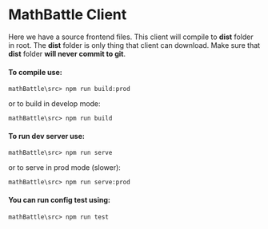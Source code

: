 # MathBattle Client

Here we have a source frontend files. 
This client will compile to **dist** folder in root. 
The **dist** folder is only thing that client can download. Make sure that **dist** folder **will never commit to git**.

#### To compile use:
```
mathBattle\src> npm run build:prod
```
or to build in develop mode:
```
mathBattle\src> npm run build
```

#### To run dev server use:
```
mathBattle\src> npm run serve
```
or to serve in prod mode (slower):
```
mathBattle\src> npm run serve:prod
```

#### You can run config test using:
```
mathBattle\src> npm run test
```
